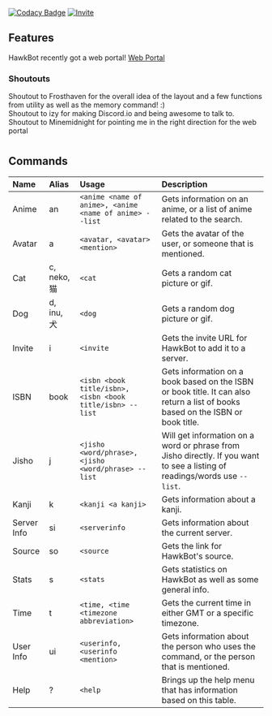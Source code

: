 [![Codacy Badge](https://api.codacy.com/project/badge/Grade/c5d872b3c17e430889b1934748f4f6c1)](https://www.codacy.com/app/TheCyberRonin/HawkBot?utm_source=github.com&amp;utm_medium=referral&amp;utm_content=CyberHawkSoftware/HawkBot&amp;utm_campaign=Badge_Grade)
[![Invite](https://dickswordapp.com/api/guilds/261125960529608704/widget.svg)](https://discord.gg/jDpR9PD
)
## Features  
HawkBot recently got a web portal! [Web Portal](https://bot.cyberhawk.co)  
### Shoutouts
Shoutout to Frosthaven for the overall idea of the layout and a few functions from utility as well as the memory command! :)  
Shoutout to izy for making Discord.io and being awesome to talk to.  
Shoutout to Minemidnight for pointing me in the right direction for the web portal
#
## Commands  
| Name | Alias | Usage | Description |
| :--- | :--- | :--- | :--- |
| Anime | an | `<anime <name of anime>, <anime <name of anime> --list` | Gets information on an anime, or a list of anime related to the search. |
| Avatar| a | `<avatar, <avatar> <mention>` | Gets the avatar of the user, or someone that is mentioned. |
| Cat | c, neko, 猫 | `<cat` | Gets a random cat picture or gif. |
| Dog | d, inu, 犬 | `<dog` | Gets a random dog picture or gif. |
| Invite | i | `<invite` | Gets the invite URL for HawkBot to add it to a server. |
| ISBN | book | `<isbn <book title/isbn>, <isbn <book title/isbn> --list` | Gets information on a book based on the ISBN or book title. It can also return a list of books based on the ISBN or book title.|
|Jisho | j | `<jisho <word/phrase>, <jisho <word/phrase> --list` | Will get information on a word or phrase from Jisho directly. If you want to see a listing of readings/words use `--list`.|
| Kanji | k | `<kanji <a kanji>`| Gets information about a kanji. |
| Server Info | si | `<serverinfo` | Gets information about the current server. |
| Source | so | `<source` | Gets the link for HawkBot's source. |
| Stats | s | `<stats` | Gets statistics on HawkBot as well as some general info. |
| Time | t | `<time, <time <timezone abbreviation>` | Gets the current time in either GMT or a specific timezone. |
| User Info | ui | `<userinfo, <userinfo <mention>` | Gets information about the person who uses the command, or the person that is mentioned.
| Help | ? | `<help` | Brings up the help menu that has information based on this table. |
